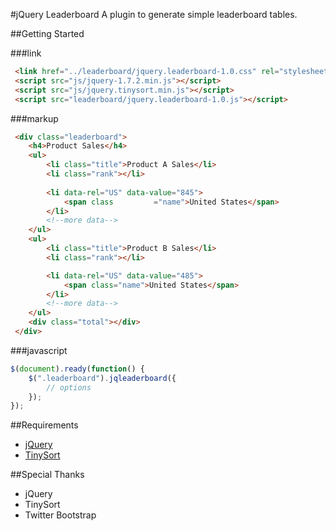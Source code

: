 #jQuery Leaderboard
	A plugin to generate simple leaderboard tables.

##Getting Started

###link

```html
 <link href="../leaderboard/jquery.leaderboard-1.0.css" rel="stylesheet" media="screen">
 <script src="js/jquery-1.7.2.min.js"></script>
 <script src="js/jquery.tinysort.min.js"></script>
 <script src="leaderboard/jquery.leaderboard-1.0.js"></script>
```

###markup

```html
 <div class="leaderboard">
	<h4>Product Sales</h4>
	<ul>
		<li class="title">Product A Sales</li>
		<li class="rank"></li>
		
		<li data-rel="US" data-value="845">
			<span class			="name">United States</span>
		</li>
		<!--more data-->
	</ul>
	<ul>
		<li class="title">Product B Sales</li>
		<li class="rank"></li>

		<li data-rel="US" data-value="485">
			<span class="name">United States</span>
		</li>
		<!--more data-->
	</ul>	
	<div class="total"></div>
 </div>
```

###javascript

```js
$(document).ready(function() { 
	$(".leaderboard").jqleaderboard({
		// options
	});
});
```

##Requirements
* [jQuery](http://jquery.com/)
* [TinySort](https://github.com/Sjeiti/TinySort)

##Special Thanks
* jQuery
* TinySort
* Twitter Bootstrap
